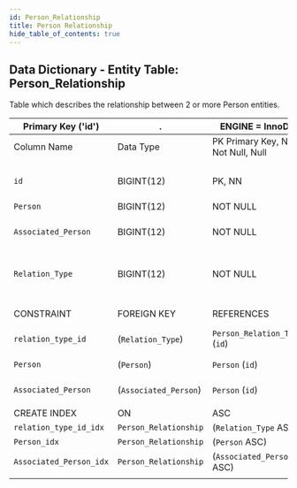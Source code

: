 ```yaml
---
id: Person_Relationship
title: Person Relationship
hide_table_of_contents: true
---
```


## Data Dictionary - Entity Table: Person_Relationship

Table which describes the relationship between 2 or more Person entities.

| Primary Key ('id')|.|ENGINE = InnoDB|.|.|
|---|---|---|---|---|
|Column Name|Data Type|PK Primary Key, NN-Not Null, Null|Example|Comments|
||
|`id`|BIGINT(12)|PK, NN|1|PrimaryKey-ID (auto creates)|
|`Person`|BIGINT(12)|NOT NULL|132|ID of person|
|`Associated_Person`|BIGINT(12)|NOT NULL|12|ID of associated person|
|`Relation_Type`|BIGINT(12)|NOT NULL|2|ID of relation type- see Table Person Relation_Type|
||
|CONSTRAINT|FOREIGN KEY|REFERENCES|ON DELETE|ON UPDATE|
|`relation_type_id`|(`Relation_Type`)|`Person_Relation_Type` (`id`)| NO ACTION|NO ACTION|
|`Person`|(`Person`)|`Person` (`id`)| NO ACTION|NO ACTION|
|`Associated_Person`|(`Associated_Person`)|`Person` (`id`)| NO ACTION|NO ACTION|
||
|CREATE INDEX|ON|ASC|VISIBLE|.|
|`relation_type_id_idx`|`Person_Relationship`|(`Relation_Type` ASC) | VISIBLE|.|
|`Person_idx`|`Person_Relationship`|(`Person` ASC) | VISIBLE|.|
|`Associated_Person_idx`|`Person_Relationship`|(`Associated_Person` ASC) | VISIBLE|.|
||
  
